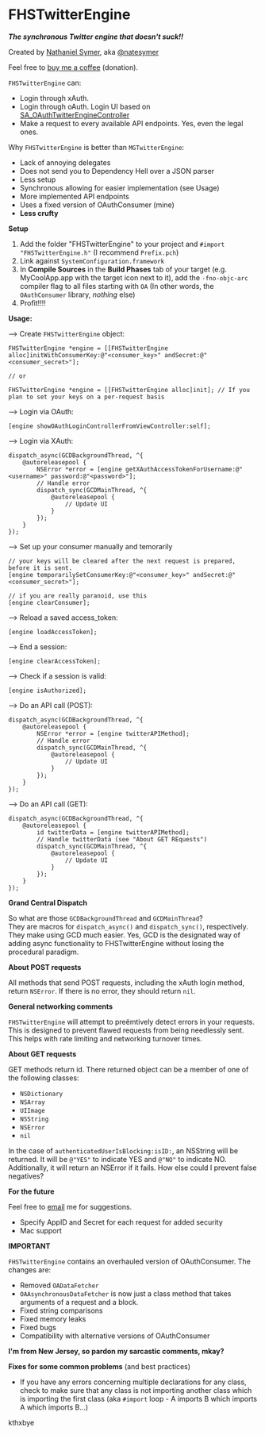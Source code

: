FHSTwitterEngine
================

***The synchronous Twitter engine that doesn't suck!!***

Created by [Nathaniel Symer](mailto:nate@natesymer.com), aka [@natesymer](http://twitter.com/natesymer) 

Feel free to <a href="http://natesymer.com/donate/" alt="Buy me a coffee or graphics card">buy me a coffee</a> (donation).


`FHSTwitterEngine` can:

- Login through xAuth.
- Login through oAuth. Login UI based on [SA_OAuthTwitterEngineController](https://github.com/bengottlieb/Twitter-OAuth-iPhone)
- Make a request to every available API endpoints. Yes, even the legal ones.


Why `FHSTwitterEngine` is better than `MGTwitterEngine`:

- Lack of annoying delegates
- Does not send you to Dependency Hell over a JSON parser
- Less setup
- Synchronous allowing for easier implementation (see Usage)
- More implemented API endpoints
- Uses a fixed version of OAuthConsumer (mine)
- **Less crufty**


**Setup**

1. Add the folder "FHSTwitterEngine" to your project and `#import "FHSTwitterEngine.h"` (I recommend `Prefix.pch`)
2. Link against `SystemConfiguration.framework`
3. In **Compile Sources** in the **Build Phases** tab of your target (e.g. MyCoolApp.app with the target icon next to it), add the `-fno-objc-arc` compiler flag to all files starting with `OA` (In other words, the `OAuthConsumer` library, *nothing* else)
4. Profit!!!!

**Usage:**

--> Create `FHSTwitterEngine` object:

    FHSTwitterEngine *engine = [[FHSTwitterEngine alloc]initWithConsumerKey:@"<consumer_key>" andSecret:@"<consumer_secret>"];
    
    // or 
    
    FHSTwitterEngine *engine = [[FHSTwitterEngine alloc]init]; // If you plan to set your keys on a per-request basis
    
--> Login via OAuth:
    
    [engine showOAuthLoginControllerFromViewController:self];
    
--> Login via XAuth:
    
    dispatch_async(GCDBackgroundThread, ^{
    	@autoreleasepool {
    		NSError *error = [engine getXAuthAccessTokenForUsername:@"<username>" password:@"<password>"];
        	// Handle error
        	dispatch_sync(GCDMainThread, ^{
    			@autoreleasepool {
        			// Update UI
        		}
       		});
    	}
    });
    
--> Set up your consumer manually and temorarily
	
	// your keys will be cleared after the next request is prepared, before it is sent.
	[engine temporarilySetConsumerKey:@"<consumer_key>" andSecret:@"<consumer_secret>"];
	
	// if you are really paranoid, use this
	[engine clearConsumer];
	
    
--> Reload a saved access_token:

    [engine loadAccessToken];

--> End a session:

    [engine clearAccessToken];

--> Check if a session is valid:

    [engine isAuthorized];
    
--> Do an API call (POST):

    dispatch_async(GCDBackgroundThread, ^{
    	@autoreleasepool {
    		NSError *error = [engine twitterAPIMethod]; 
    		// Handle error
    		dispatch_sync(GCDMainThread, ^{
    			@autoreleasepool {
        			// Update UI
        		}
       		});
    	}
    });

--> Do an API call (GET):

    dispatch_async(GCDBackgroundThread, ^{
    	@autoreleasepool {
    		id twitterData = [engine twitterAPIMethod];
    		// Handle twitterData (see "About GET REquests")
    		dispatch_sync(GCDMainThread, ^{
    			@autoreleasepool {
        			// Update UI
        		}
       		});
    	}
    });

**Grand Central Dispatch**

So what are those `GCDBackgroundThread` and `GCDMainThread`?<br />
They are macros for `dispatch_async()` and `dispatch_sync()`, respectively. They make using GCD much easier. Yes, GCD is the designated way of adding async functionality to FHSTwitterEngine without losing the procedural paradigm.

**About POST requests**

All methods that send POST requests, including the xAuth login method, return `NSError`. If there is no error, they should return `nil`.

**General networking comments**

`FHSTwitterEngine` will attempt to preëmtively detect errors in your requests. This is designed to prevent flawed requests from being needlessly sent. This helps with rate limiting and networking turnover times.

**About GET requests**

GET methods return id. There returned object can be a member of one of the following classes:

- `NSDictionary`
- `NSArray`
- `UIImage`
- `NSString`
- `NSError`
- `nil`

In the case of `authenticatedUserIsBlocking:isID:`, an NSString will be returned. It will be `@"YES"` to indicate YES and `@"NO"` to indicate NO. Additionally, it will return an NSError if it fails. How else could I prevent false negatives?

**For the future**

Feel free to [email](mailto:nate@natesymer.com) me for suggestions.

- Specify AppID and Secret for each request for added security
- Mac support

**IMPORTANT**

`FHSTwitterEngine` contains an overhauled version of OAuthConsumer. The changes are:
- Removed `OADataFetcher`
- `OAAsynchronousDataFetcher` is now just a class method that takes arguments of a request and a block.
- Fixed string comparisons
- Fixed memory leaks
- Fixed bugs
- Compatibility with alternative versions of OAuthConsumer

**I'm from New Jersey, so pardon my sarcastic comments, mkay?**

**Fixes for some common problems** (and best practices)

- If you have any errors concerning multiple declarations for any class, check to make sure that any class is not importing another class which is importing the first class (aka `#import` loop - A imports B which imports A which imports B...)

kthxbye


